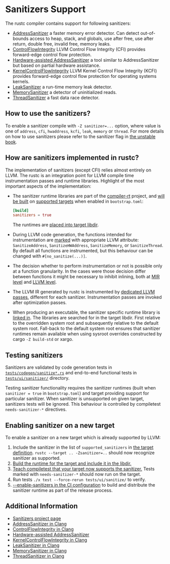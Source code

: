 # Sanitizers Support

The rustc compiler contains support for following sanitizers:

* [AddressSanitizer][clang-asan] a faster memory error detector. Can
  detect out-of-bounds access to heap, stack, and globals, use after free, use
  after return, double free, invalid free, memory leaks.
* [ControlFlowIntegrity][clang-cfi] LLVM Control Flow Integrity (CFI) provides
  forward-edge control flow protection.
* [Hardware-assisted AddressSanitizer][clang-hwasan]  a tool similar to
  AddressSanitizer but based on partial hardware assistance.
* [KernelControlFlowIntegrity][clang-kcfi] LLVM Kernel Control Flow Integrity
  (KCFI) provides forward-edge control flow protection for operating systems
  kernels.
* [LeakSanitizer][clang-lsan] a run-time memory leak detector.
* [MemorySanitizer][clang-msan] a detector of uninitialized reads.
* [ThreadSanitizer][clang-tsan] a fast data race detector.

## How to use the sanitizers?

To enable a sanitizer compile with `-Z sanitizer=...` option, where value is one
of `address`, `cfi`, `hwaddress`, `kcfi`, `leak`, `memory` or `thread`. For more
details on how to use sanitizers please refer to the sanitizer flag in [the
unstable book](https://doc.rust-lang.org/unstable-book/).

## How are sanitizers implemented in rustc?

The implementation of sanitizers (except CFI) relies almost entirely on LLVM.
The rustc is an integration point for LLVM compile time instrumentation passes
and runtime libraries. Highlight of the most important aspects of the
implementation:

*  The sanitizer runtime libraries are part of the [compiler-rt] project, and
   [will be built][sanitizer-build] on [supported targets][sanitizer-targets]
   when enabled in `bootstrap.toml`:

   ```toml
   [build]
   sanitizers = true
   ```

   The runtimes are [placed into target libdir][sanitizer-copy].

*  During LLVM code generation, the functions intended for instrumentation are
   [marked][sanitizer-attribute] with appropriate LLVM attribute:
   `SanitizeAddress`, `SanitizeHWAddress`, `SanitizeMemory`, or
   `SanitizeThread`. By default all functions are instrumented, but this
   behaviour can be changed with `#[no_sanitize(...)]`.

*  The decision whether to perform instrumentation or not is possible only at a
   function granularity. In the cases were those decision differ between
   functions it might be necessary to inhibit inlining, both at [MIR
   level][inline-mir] and [LLVM level][inline-llvm].

*  The LLVM IR generated by rustc is instrumented by [dedicated LLVM
   passes][sanitizer-pass], different for each sanitizer. Instrumentation
   passes are invoked after optimization passes.

*  When producing an executable, the sanitizer specific runtime library is
   [linked in][sanitizer-link]. The libraries are searched for in the target
   libdir. First relative to the overridden system root and subsequently
   relative to the default system root. Fall-back to the default system root
   ensures that sanitizer runtimes remain available when using sysroot overrides
   constructed by cargo `-Z build-std` or xargo.

[compiler-rt]: https://github.com/llvm/llvm-project/tree/main/compiler-rt
[sanitizer-build]: https://github.com/rust-lang/rust/blob/1ead4761e9e2f056385768614c23ffa7acb6a19e/src/bootstrap/src/core/build_steps/llvm.rs#L958-L1031
[sanitizer-targets]: https://github.com/rust-lang/rust/blob/1ead4761e9e2f056385768614c23ffa7acb6a19e/src/bootstrap/src/core/build_steps/llvm.rs#L1073-L1111
[sanitizer-copy]: https://github.com/rust-lang/rust/blob/1ead4761e9e2f056385768614c23ffa7acb6a19e/src/bootstrap/src/core/build_steps/compile.rs#L637-L676
[sanitizer-attribute]: https://github.com/rust-lang/rust/blob/1.55.0/compiler/rustc_codegen_llvm/src/attributes.rs#L42-L58
[inline-mir]: https://github.com/rust-lang/rust/blob/1.55.0/compiler/rustc_mir/src/transform/inline.rs#L314-L316
[inline-llvm]: https://github.com/rust-lang/llvm-project/blob/9330ec5a4c1df5fc1fa62f993ed6a04da68cb040/llvm/include/llvm/IR/Attributes.td#L225-L241
[sanitizer-pass]: https://github.com/rust-lang/rust/blob/1.55.0/compiler/rustc_codegen_llvm/src/back/write.rs#L660-L678
[sanitizer-link]: https://github.com/rust-lang/rust/blob/1.55.0/compiler/rustc_codegen_ssa/src/back/link.rs#L1053-L1089

## Testing sanitizers

Sanitizers are validated by code generation tests in
[`tests/codegen/sanitize*.rs`][test-cg] and end-to-end functional tests in
[`tests/ui/sanitizer/`][test-ui] directory.

Testing sanitizer functionality requires the sanitizer runtimes (built when
`sanitizer = true` in `bootstrap.toml`) and target providing support for particular
sanitizer. When sanitizer is unsupported on given target, sanitizers tests will
be ignored. This behaviour is controlled by compiletest `needs-sanitizer-*`
directives.

[test-cg]: https://github.com/rust-lang/rust/tree/master/tests/codegen
[test-ui]: https://github.com/rust-lang/rust/tree/master/tests/ui/sanitizer

## Enabling sanitizer on a new target

To enable a sanitizer on a new target which is already supported by LLVM:

1. Include the sanitizer in the list of `supported_sanitizers` in [the target
   definition][target-definition]. `rustc --target .. -Zsanitizer=..` should now
   recognize sanitizer as supported.
2. [Build the runtime for the target and include it in the libdir.][sanitizer-targets]
3. [Teach compiletest that your target now supports the sanitizer.][compiletest-definition]
   Tests marked with `needs-sanitizer-*` should now run on the target.
4. Run tests `./x test --force-rerun tests/ui/sanitize/` to verify.
5. [--enable-sanitizers in the CI configuration][ci-configuration] to build and
   distribute the sanitizer runtime as part of the release process.

[target-definition]: https://github.com/rust-lang/rust/blob/1.55.0/compiler/rustc_target/src/spec/x86_64_unknown_linux_gnu.rs#L10-L11
[compiletest-definition]: https://github.com/rust-lang/rust/blob/1.55.0/src/tools/compiletest/src/util.rs#L87-L116
[ci-configuration]: https://github.com/rust-lang/rust/blob/1.55.0/src/ci/docker/host-x86_64/dist-x86_64-linux/Dockerfile#L94

## Additional Information

* [Sanitizers project page](https://github.com/google/sanitizers/wiki/)
* [AddressSanitizer in Clang][clang-asan]
* [ControlFlowIntegrity in Clang][clang-cfi]
* [Hardware-assisted AddressSanitizer][clang-hwasan]
* [KernelControlFlowIntegrity in Clang][clang-kcfi]
* [LeakSanitizer in Clang][clang-lsan]
* [MemorySanitizer in Clang][clang-msan]
* [ThreadSanitizer in Clang][clang-tsan]

[clang-asan]: https://clang.llvm.org/docs/AddressSanitizer.html
[clang-cfi]: https://clang.llvm.org/docs/ControlFlowIntegrity.html
[clang-hwasan]: https://clang.llvm.org/docs/HardwareAssistedAddressSanitizerDesign.html
[clang-kcfi]: https://clang.llvm.org/docs/ControlFlowIntegrity.html#fsanitize-kcfi
[clang-lsan]: https://clang.llvm.org/docs/LeakSanitizer.html
[clang-msan]: https://clang.llvm.org/docs/MemorySanitizer.html
[clang-tsan]: https://clang.llvm.org/docs/ThreadSanitizer.html

